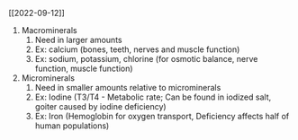 [[2022-09-12]]

1. Macrominerals
	1. Need in larger amounts
	2. Ex: calcium (bones, teeth, nerves and muscle function)
	3. Ex: sodium, potassium, chlorine (for osmotic balance, nerve function, muscle function)
2. Microminerals
	1. Need in smaller amounts relative to microminerals
	2. Ex: Iodine (T3/T4 - Metabolic rate; Can be found in iodized salt, goiter caused by iodine deficiency)
	3. Ex: Iron (Hemoglobin for oxygen transport, Deficiency affects half of human populations)
	